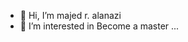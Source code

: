 - 👋 Hi, I’m majed r. alanazi
- 👀 I’m interested in Become a master ...
      

<!---
SKoRSA/SKoRSA is a ✨ special ✨ repository because its `README.md` (this file) appears on your GitHub profile.
You can click the Preview link to take a look at your changes.
--->
